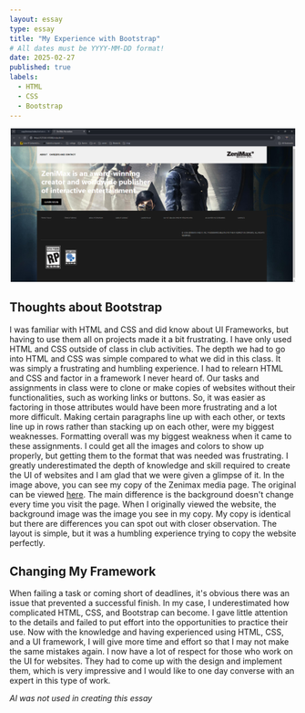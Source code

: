 ```yaml
---
layout: essay
type: essay
title: "My Experience with Bootstrap"
# All dates must be YYYY-MM-DD format!
date: 2025-02-27
published: true
labels:
  - HTML
  - CSS
  - Bootstrap
---
```


<div style="text-align: center;">
  <img src="../img/zenimaz copy.png" width="500">
</div>

## Thoughts about Bootstrap

I was familiar with HTML and CSS and did know about UI Frameworks, but having to use them all on projects made it a bit frustrating. I have only used HTML and CSS outside of class in club activities. The depth we had to go into HTML and CSS was simple compared to what we did in this class. It was simply a frustrating and humbling experience. I had to relearn HTML and CSS and factor in a framework I never heard of. Our tasks and assignments in class were to clone or make copies of websites without their functionalities, such as working links or buttons. So, it was easier as factoring in those attributes would have been more frustrating and a lot more difficult. Making certain paragraphs line up with each other, or texts line up in rows rather than stacking up on each other, were my biggest weaknesses. Formatting overall was my biggest weakness when it came to these assignments. I could get all the images and colors to show up properly, but getting them to the format that was needed was frustrating. I greatly underestimated the depth of knowledge and skill required to create the UI of websites and I am glad that we were given a glimpse of it. In the image above, you can see my copy of the Zenimax media page. The original can be viewed [here](https://www.zenimax.com/en). The main difference is the background doesn't change every time you visit the page. When I originally viewed the website, the background image was the image you see in my copy. My copy is identical but there are differences you can spot out with closer observation. The layout is simple, but it was a humbling experience trying to copy the website perfectly. 

## Changing My Framework

When failing a task or coming short of deadlines, it's obvious there was an issue that prevented a successful finish. In my case, I underestimated how complicated HTML, CSS, and Bootstrap can become. I gave little attention to the details and failed to put effort into the opportunities to practice their use. Now with the knowledge and having experienced using HTML, CSS, and a UI framework, I will give more time and effort so that I may not make the same mistakes again. I now have a lot of respect for those who work on the UI for websites. They had to come up with the design and implement them, which is very impressive and I would like to one day converse with an expert in this type of work.

*AI was not used in creating this essay*
